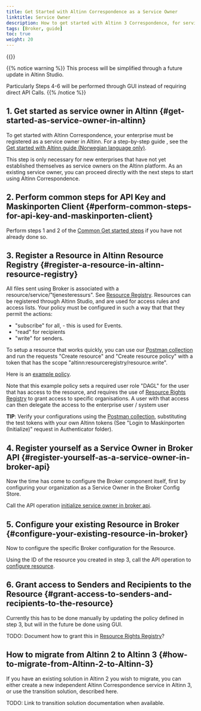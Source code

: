 ```yaml
---
title: Get Started with Altinn Correspondence as a Service Owner
linktitle: Service Owner
description: How to get started with Altinn 3 Correspondence, for service owners
tags: [Broker, guide]
toc: true
weight: 20
---
```


{{<children />}}

{{% notice warning  %}}
This process will be simplified through a future update in Altinn Studio.

Particularly Steps 4-6 will be performed through GUI instead of requiring direct API Calls.
{{% /notice %}}

## 1. Get started as service owner in Altinn {#get-started-as-service-owner-in-altinn}

To get started with Altinn Correspondence, your enterprise must be registered as a service owner in Altinn. For a step-by-step guide , see the
[Get started with Altinn guide (Norwegian language only)](https://www.altinndigital.no/kom-i-gang/guide-kom-i-gang-med-altinn/).

This step is only necessary for new enterprises that have not yet established themselves as service owners on the Altinn platform. As an existing service owner, you can proceed directly with the next steps to start using Altinn Correspondence.

## 2. Perform common steps for API Key and Maskinporten Client {#perform-common-steps-for-api-key-and-maskinporten-client}

Perform steps 1 and 2 of the [Common Get started steps](../common-steps) if you have not already done so.

## 3. Register a Resource in Altinn Resource Registry {#register-a-resource-in-altinn-resource-registry}

All files sent using Broker is associated with a resource/service/"tjenesteressurs". See [Resource Registry](../../../../authorization/modules/resourceregistry/).
Resources can be registered through Altinn Studio, and are used for access rules and access lists.
Your policy must be configured in such a way that that they permit the actions:

- "subscribe" for all, - this is used for Events.
- "read" for recipients
- "write" for senders.

To setup a resource that works quickly, you can use our [Postman collection](https://github.com/Altinn/altinn-broker/blob/main/altinn3-broker-postman-collection.json) and run the requests "Create resource" and "Create resource policy" with a token that has the scope "altinn:resourceregistry/resource.write".

Here is an [example policy](ExamplePolicy.xml).

Note that this example policy sets a required user role "DAGL" for the user that has access to the resource, and requires the use of [Resource Rights Registry](../../../../authorization/modules/resourceregistry/rrr/) to grant access to specific organisations.
A user with that access can then delegate the access to the enterprise user / system user

**TIP**: Verify your configurations using the [Postman collection](https://github.com/Altinn/altinn-broker/blob/main/altinn3-broker-postman-collection.json), substituting the test tokens with your own Altinn tokens (See "Login to Maskinporten (Initialize)" request in Authenticator folder).

## 4. Register yourself as a Service Owner in Broker API {#register-yourself-as-a-service-owner-in-broker-api}

Now the time has come to configure the Broker component itself, first by configuring your organization as a Service Owner in the Broker Config Store.

Call the API operation [initialize service owner in broker api](../../developer-guides/service-owner/#operation-initialize-service-owner-in-broker-api).

## 5. Configure your existing Resource in Broker {#configure-your-existing-resource-in-broker}

Now to configure the specific Broker configuration for the Resource.

Using the ID of the resource you created in step 3, call the API operation to [configure resource](../../developer-guides/service-owner/#operation-initialize-service-owner-in-broker-api).

## 6. Grant access to Senders and Recipients to the Resource {#grant-access-to-senders-and-recipients-to-the-resource}

Currently this has to be done manually by updating the policy defined in step 3, but will in the future be done using GUI.

TODO: Document how to grant this in [Resource Rights Registry](../../../../authorization/modules/resourceregistry/rrr/)?

## How to migrate from Altinn 2 to Altinn 3 {#how-to-migrate-from-Altinn-2-to-Altinn-3}

If you have an existing solution in Altinn 2 you wish to migrate, you can either create a new independent Altinn Correspondence service in Altinn 3, or use the transition solution, described here.

TODO: Link to transition solution documentation when available.
